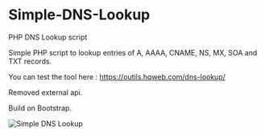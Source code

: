 # Simple-DNS-Lookup
PHP DNS Lookup script

Simple PHP script to lookup entries of A, AAAA, CNAME, NS, MX, SOA and TXT records.

You can test the tool here : https://outils.hqweb.com/dns-lookup/

Removed external api.

Build on Bootstrap.

![Simple DNS Lookup](https://outils.hqweb.com/dns-lookup/assets/preview.png)
